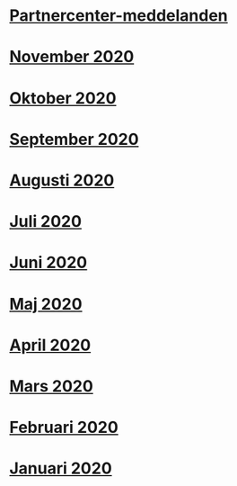 # [Partnercenter-meddelanden](index.md)
# [November 2020](2020-november.md)
# [Oktober 2020](2020-october.md)
# [September 2020](2020-september.md)
# [Augusti 2020](2020-august.md)
# [Juli 2020](2020-july.md)
# [Juni 2020](2020-june.md)
# [Maj 2020](2020-may.md)
# [April 2020](2020-april.md)
# [Mars 2020](2020-march.md)
# [Februari 2020](2020-february.md)
# [Januari 2020](2020-january.md)
